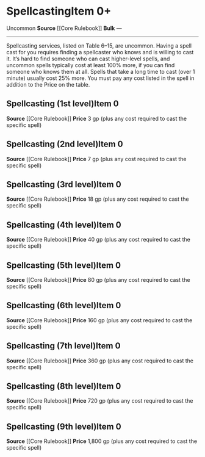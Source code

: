 ﻿---
ac: null
actions: null
alignment: null
base_item: null
bulk: L
burrow_speed: null
climb_speed: null
damage: Varies
deity:
- '[[DATABASE/deity/Laudinmio|Laudinmio]]'
duration: null
element: null
favored_weapon: '[[DATABASE/deity/Laudinmio|Laudinmio]]'
fly_speed: null
fortitude: null
frequency: null
hands: '1'
hardness: null
hp: null
id: '73'
item_category: Weapons
item_subcategory: Base Weapons
land_speed: null
level: '0'
max_speed: null
name: Spellcasting
onset: null
price: (Varies)
range: 20 ft.
rarity: Common
reflex: null
requirement: null
resistance: null
saving_throw: null
school: null
size: null
source: '[[DATABASE/source/Core Rulebook|Core Rulebook]]'
spell: null
stage: null
subcategory: service
swim_speed: null
trait:
- '[[DATABASE/trait/Varies|Varies]]'
trigger: null
type: Weapon
usage: null
weapon_category: Martial
weapon_group: '[[DATABASE/weapongroup/Bomb|Bomb]]'
weapon_type: Ranged

---
# Spellcasting<span class="item-type">Item 0+</span>

<span class="trait-uncommon item-trait">Uncommon</span>
**Source** [[Core Rulebook]] 
**Bulk** —

---
Spellcasting services, listed on Table 6–15, are uncommon. Having a spell cast for you requires finding a spellcaster who knows and is willing to cast it. It’s hard to find someone who can cast higher-level spells, and uncommon spells typically cost at least 100% more, if you can find someone who knows them at all. Spells that take a long time to cast (over 1 minute) usually cost 25% more. You must pay any cost listed in the spell in addition to the Price on the table.

## Spellcasting (1st level)<span class="item-type">Item 0</span>

**Source** [[Core Rulebook]] 
**Price** 3 gp (plus any cost required to cast the specific spell)

## Spellcasting (2nd level)<span class="item-type">Item 0</span>

**Source** [[Core Rulebook]] 
**Price** 7 gp (plus any cost required to cast the specific spell)

## Spellcasting (3rd level)<span class="item-type">Item 0</span>

**Source** [[Core Rulebook]] 
**Price** 18 gp (plus any cost required to cast the specific spell)

## Spellcasting (4th level)<span class="item-type">Item 0</span>

**Source** [[Core Rulebook]] 
**Price** 40 gp (plus any cost required to cast the specific spell)

## Spellcasting (5th level)<span class="item-type">Item 0</span>

**Source** [[Core Rulebook]] 
**Price** 80 gp (plus any cost required to cast the specific spell)

## Spellcasting (6th level)<span class="item-type">Item 0</span>

**Source** [[Core Rulebook]] 
**Price** 160 gp (plus any cost required to cast the specific spell)

## Spellcasting (7th level)<span class="item-type">Item 0</span>

**Source** [[Core Rulebook]] 
**Price** 360 gp (plus any cost required to cast the specific spell)

## Spellcasting (8th level)<span class="item-type">Item 0</span>

**Source** [[Core Rulebook]] 
**Price** 720 gp (plus any cost required to cast the specific spell)

## Spellcasting (9th level)<span class="item-type">Item 0</span>

**Source** [[Core Rulebook]] 
**Price** 1,800 gp (plus any cost required to cast the specific spell)